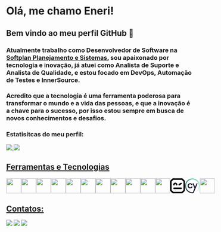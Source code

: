 # Olá, me chamo Eneri! 
## Bem vindo ao meu perfil GitHub 👋
### Atualmente trabalho como Desenvolvedor de Software na [**Softplan Planejamento e Sistemas**](https://www.softplan.com.br/), sou apaixonado por tecnologia e inovação, já atuei como Analista de Suporte e Analista de Qualidade, e estou focado em DevOps, Automação de Testes e InnerSource.

### Acredito que a tecnologia é uma ferramenta poderosa para transformar o mundo e a vida das pessoas, e que a inovação é a chave para o sucesso, por isso estou sempre em busca de novos conhecimentos e desafios.

### Estatisitcas do meu perfil:
<div>
<a href="https://github.com/jrcosta">
<img loading="lazy" height="180em" src="https://github-readme-stats.vercel.app/api/top-langs/?username=jrcosta&layout=compact&langs_count=7&theme=dracula"/>
<img loading="lazy" height="180em" src="https://github-readme-stats.vercel.app/api?username=jrcosta&show_icons=true&theme=dracula&include_all_commits=true&count_private=true"/>
</div>

## Ferramentas e Tecnologias
<div style="display: flex; justify-content: space-around;">
    <img loading="lazy" src="https://cdn.jsdelivr.net/gh/devicons/devicon/icons/git/git-original.svg" width="40" height="40"/>
    <img loading="lazy" src="https://cdn.jsdelivr.net/gh/devicons/devicon/icons/docker/docker-plain-wordmark.svg" width="40" height="40"/> 
    <img loading="lazy" src="https://cdn.jsdelivr.net/gh/devicons/devicon/icons/kubernetes/kubernetes-plain-wordmark.svg" width="40" height="40"/>
    <img loading="lazy" src="https://cdn.jsdelivr.net/gh/devicons/devicon/icons/java/java-original-wordmark.svg" width="40" height="40"/>     
    <img loading="lazy" src="https://cdn.jsdelivr.net/gh/devicons/devicon/icons/terraform/terraform-original-wordmark.svg" width="40" height="40"/>
    <img loading="lazy" src="https://cdn.jsdelivr.net/gh/devicons/devicon/icons/ansible/ansible-original.svg" width="40" height="40"/>
    <img loading="lazy" src="https://cdn.jsdelivr.net/gh/devicons/devicon/icons/html5/html5-original-wordmark.svg" width="40" height="40"/>
    <img loading="lazy" src="https://cdn.jsdelivr.net/gh/devicons/devicon/icons/css3/css3-original-wordmark.svg" width="40" height="40"/>
    <img loading="lazy" src="https://cdn.jsdelivr.net/gh/devicons/devicon/icons/linux/linux-original.svg" width="40" height="40"/>
    <img loading="lazy" src="https://cdn.jsdelivr.net/gh/devicons/devicon/icons/python/python-original-wordmark.svg" width="40" height="40"/>
    <img loading="lazy" src="https://cdn.jsdelivr.net/gh/devicons/devicon/icons/javascript/javascript-original.svg" width="40" height="40"/>
    <img loading="lazy" src=".\svg\robot-framework-logo.png" width="40" height="40"/>
    <img loading="lazy" src=".\svg\logo-cypress.png" width="40" height="40">
    <img loading="lazy" src="https://cdn.jsdelivr.net/gh/devicons/devicon/icons/csharp/csharp-plain.svg" width="40" height="40"/>
</div>

## Contatos:

<div>
<a href="https://www.instagram.com/enerijunior/" target="_blank"><img loading="lazy" src="https://img.shields.io/badge/-Instagram-%23E4405F?style=for-the-badge&logo=instagram&logoColor=white" target="_blank"></a>
<a href = "jr.icm.sc@gmail.com"><img loading="lazy" src="https://img.shields.io/badge/Gmail-D14836?style=for-the-badge&logo=gmail&logoColor=white" target="_blank"></a>
<a href="https://www.linkedin.com/in/eneri-costa-junior/" target="_blank"><img loading="lazy" src="https://img.shields.io/badge/-LinkedIn-%230077B5?style=for-the-badge&logo=linkedin&logoColor=white" target="_blank"></a>   
</div>